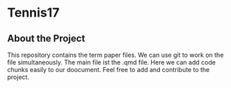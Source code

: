 # Tennis17
## About the Project

This repository contains the term paper files. We can use git to work on the file simultaneously. The main file ist the .qmd file. Here we can add code chunks easily to our doocument. Feel free to add and contribute to the project. 